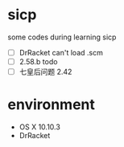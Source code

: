 # sicp
some codes during learning sicp

- [ ] DrRacket can't load .scm
- [ ] 2.58.b todo
- [ ] 七皇后问题 2.42
# environment

- OS X 10.10.3 
- DrRacket